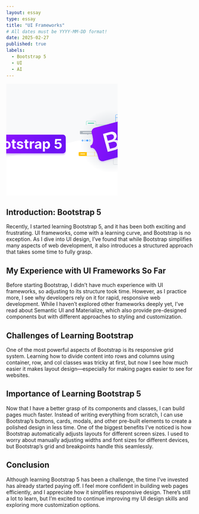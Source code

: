 ```yaml
---
layout: essay
type: essay
title: "UI Frameworks"
# All dates must be YYYY-MM-DD format!
date: 2025-02-27
published: true
labels:
  - Bootstrap 5
  - UI
  - AI
---
```


<div class="d-flex justify-content-center">
    <img class="img-fluid" src="../img/thumbnail.png" style="width: 300px; height: 300px; object-fit: cover;">
</div>

## Introduction: Bootstrap 5
Recently, I started learning Bootstrap 5, and it has been both exciting and frustrating. UI frameworks, come with a learning curve, and Bootstrap is no exception. As I dive into UI design, I’ve found that while Bootstrap simplifies many aspects of web development, it also introduces a structured approach that takes some time to fully grasp.

## My Experience with UI Frameworks So Far 
Before starting Bootstrap, I didn’t have much experience with UI frameworks, so adjusting to its structure took time. However, as I practice more, I see why developers rely on it for rapid, responsive web development. While I haven’t explored other frameworks deeply yet, I’ve read about Semantic UI and Materialize, which also provide pre-designed components but with different approaches to styling and customization.

## Challenges of Learning Bootstrap
One of the most powerful aspects of Bootstrap is its responsive grid system. Learning how to divide content into rows and columns using container, row, and col classes was tricky at first, but now I see how much easier it makes layout design—especially for making pages easier to see for websites.

## Importance of Learning Bootstrap 5
Now that I have a better grasp of its components and classes, I can build pages much faster. Instead of writing everything from scratch, I can use Bootstrap’s buttons, cards, modals, and other pre-built elements to create a polished design in less time.
One of the biggest benefits I’ve noticed is how Bootstrap automatically adjusts layouts for different screen sizes. I used to worry about manually adjusting widths and font sizes for different devices, but Bootstrap’s grid and breakpoints handle this seamlessly.

## Conclusion
Although learning Bootstrap 5 has been a challenge, the time I’ve invested has already started paying off. I feel more confident in building web pages efficiently, and I appreciate how it simplifies responsive design. There’s still a lot to learn, but I’m excited to continue improving my UI design skills and exploring more customization options.

  
